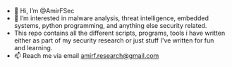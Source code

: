 - 👋 Hi, I’m @AmirFSec
- 👀 I’m interested in malware analysis, threat intelligence, embedded systems, python programming, and anything else security related. 
- This repo contains all the different scripts, programs, tools i have written either as part of my security research or just stuff I've written for fun and learning. 
- 📫 Reach me via email amirf.research@gmail.com

<!---
AmirFSec/AmirFSec is a ✨ special ✨ repository because its `README.md` (this file) appears on your GitHub profile.
You can click the Preview link to take a look at your changes.
--->

